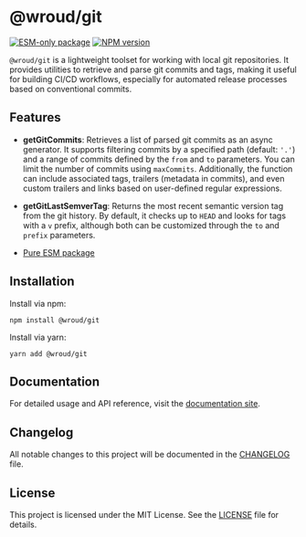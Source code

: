# @wroud/git

[![ESM-only package][package]][esm-info-url]
[![NPM version][npm]][npm-url]

<!-- [![Install size][size]][size-url] -->

[package]: https://img.shields.io/badge/package-ESM--only-ffe536.svg
[esm-info-url]: https://gist.github.com/sindresorhus/a39789f98801d908bbc7ff3ecc99d99c
[npm]: https://img.shields.io/npm/v/@wroud/git.svg
[npm-url]: https://npmjs.com/package/@wroud/git
[size]: https://packagephobia.com/badge?p=@wroud/git
[size-url]: https://packagephobia.com/result?p=@wroud/git

`@wroud/git` is a lightweight toolset for working with local git repositories. It provides utilities to retrieve and parse git commits and tags, making it useful for building CI/CD workflows, especially for automated release processes based on conventional commits.

## Features

- **getGitCommits**: Retrieves a list of parsed git commits as an async generator. It supports filtering commits by a specified path (default: `'.'`) and a range of commits defined by the `from` and `to` parameters. You can limit the number of commits using `maxCommits`. Additionally, the function can include associated tags, trailers (metadata in commits), and even custom trailers and links based on user-defined regular expressions.

- **getGitLastSemverTag**: Returns the most recent semantic version tag from the git history. By default, it checks up to `HEAD` and looks for tags with a `v` prefix, although both can be customized through the `to` and `prefix` parameters.

- [Pure ESM package][esm-info-url]

## Installation

Install via npm:

```
npm install @wroud/git
```

Install via yarn:

```
yarn add @wroud/git
```

## Documentation

For detailed usage and API reference, visit the [documentation site](https://wroud.dev).

## Changelog

All notable changes to this project will be documented in the [CHANGELOG](./CHANGELOG.md) file.

## License

This project is licensed under the MIT License. See the [LICENSE](./LICENSE) file for details.

